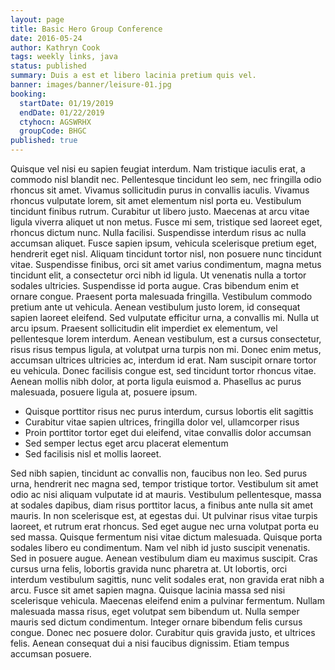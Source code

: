 ```yaml
---
layout: page
title: Basic Hero Group Conference
date: 2016-05-24
author: Kathryn Cook
tags: weekly links, java
status: published
summary: Duis a est et libero lacinia pretium quis vel.
banner: images/banner/leisure-01.jpg
booking:
  startDate: 01/19/2019
  endDate: 01/22/2019
  ctyhocn: AGSWRHX
  groupCode: BHGC
published: true
---
```

Quisque vel nisi eu sapien feugiat interdum. Nam tristique iaculis erat, a commodo nisl blandit nec. Pellentesque tincidunt leo sem, nec fringilla odio rhoncus sit amet. Vivamus sollicitudin purus in convallis iaculis. Vivamus rhoncus vulputate lorem, sit amet elementum nisl porta eu. Vestibulum tincidunt finibus rutrum. Curabitur ut libero justo. Maecenas at arcu vitae ligula viverra aliquet ut non metus. Fusce mi sem, tristique sed laoreet eget, rhoncus dictum nunc. Nulla facilisi. Suspendisse interdum risus ac nulla accumsan aliquet. Fusce sapien ipsum, vehicula scelerisque pretium eget, hendrerit eget nisl. Aliquam tincidunt tortor nisl, non posuere nunc tincidunt vitae.
Suspendisse finibus, orci sit amet varius condimentum, magna metus tincidunt elit, a consectetur orci nibh id ligula. Ut venenatis nulla a tortor sodales ultricies. Suspendisse id porta augue. Cras bibendum enim et ornare congue. Praesent porta malesuada fringilla. Vestibulum commodo pretium ante ut vehicula. Aenean vestibulum justo lorem, id consequat sapien laoreet eleifend. Sed vulputate efficitur urna, a convallis mi. Nulla ut arcu ipsum. Praesent sollicitudin elit imperdiet ex elementum, vel pellentesque lorem interdum. Aenean vestibulum, est a cursus consectetur, risus risus tempus ligula, at volutpat urna turpis non mi. Donec enim metus, accumsan ultrices ultricies ac, interdum id erat. Nam suscipit ornare tortor eu vehicula. Donec facilisis congue est, sed tincidunt tortor rhoncus vitae. Aenean mollis nibh dolor, at porta ligula euismod a. Phasellus ac purus malesuada, posuere ligula at, posuere ipsum.

* Quisque porttitor risus nec purus interdum, cursus lobortis elit sagittis
* Curabitur vitae sapien ultrices, fringilla dolor vel, ullamcorper risus
* Proin porttitor tortor eget dui eleifend, vitae convallis dolor accumsan
* Sed semper lectus eget arcu placerat elementum
* Sed facilisis nisl et mollis laoreet.

Sed nibh sapien, tincidunt ac convallis non, faucibus non leo. Sed purus urna, hendrerit nec magna sed, tempor tristique tortor. Vestibulum sit amet odio ac nisi aliquam vulputate id at mauris. Vestibulum pellentesque, massa at sodales dapibus, diam risus porttitor lacus, a finibus ante nulla sit amet mauris. In non scelerisque est, at egestas dui. Ut pulvinar risus vitae turpis laoreet, et rutrum erat rhoncus. Sed eget augue nec urna volutpat porta eu sed massa. Quisque fermentum nisi vitae dictum malesuada. Quisque porta sodales libero eu condimentum. Nam vel nibh id justo suscipit venenatis. Sed in posuere augue.
Aenean vestibulum diam eu maximus suscipit. Cras cursus urna felis, lobortis gravida nunc pharetra at. Ut lobortis, orci interdum vestibulum sagittis, nunc velit sodales erat, non gravida erat nibh a arcu. Fusce sit amet sapien magna. Quisque lacinia massa sed nisi scelerisque vehicula. Maecenas eleifend enim a pulvinar fermentum. Nullam malesuada massa risus, eget volutpat sem bibendum ut. Nulla semper mauris sed dictum condimentum. Integer ornare bibendum felis cursus congue. Donec nec posuere dolor. Curabitur quis gravida justo, et ultrices felis. Aenean consequat dui a nisi faucibus dignissim. Etiam tempus accumsan posuere.
